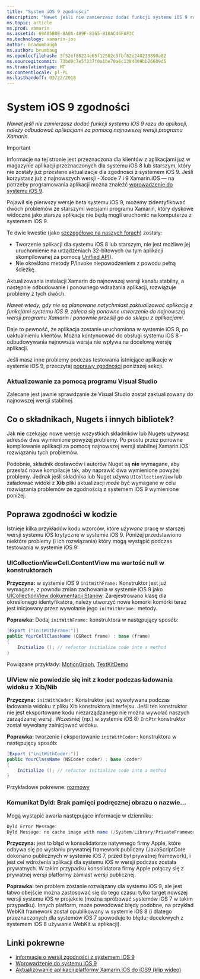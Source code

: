 ```yaml
---
title: "System iOS 9 zgodności"
description: "Nawet jeśli nie zamierzasz dodać funkcji systemu iOS 9 razu do aplikacji, należy odbudować aplikacjami za pomocą najnowszej wersji programu Xamarin."
ms.topic: article
ms.prod: xamarin
ms.assetid: 69A05B0E-8A0A-489F-8165-B10AC46FAF3C
ms.technology: xamarin-ios
author: bradumbaugh
ms.author: brumbaug
ms.openlocfilehash: 3f52ef88224e65f12502c9fbf82e240233890a82
ms.sourcegitcommit: 73bd0c7e5f237f0a1be70a6c1384309bb26609d5
ms.translationtype: MT
ms.contentlocale: pl-PL
ms.lasthandoff: 03/22/2018
---
```

# <a name="ios-9-compatibility"></a>System iOS 9 zgodności

_Nawet jeśli nie zamierzasz dodać funkcji systemu iOS 9 razu do aplikacji, należy odbudować aplikacjami za pomocą najnowszej wersji programu Xamarin._

> [!IMPORTANT]
> Informacje na tej stronie jest przeznaczona dla klientów z aplikacjami już w magazynie aplikacji przeznaczonych dla systemu iOS 8 lub starszym, który nie zostały już przesłane aktualizacje dla zgodności z systemem iOS 9. Jeśli korzystasz już z najnowszych wersji - Xcode 7 i 9 Xamarin.iOS — na potrzeby programowania aplikacji można znaleźć [wprowadzenie do systemu iOS 9](~/ios/platform/introduction-to-ios9/index.md).

Pojawił się pierwszy wersje beta systemu iOS 9, możemy zidentyfikować dwóch problemów ze starszymi wersjami programu Xamarin, który dyskowe widoczne jako starsze aplikacje nie będą mogli uruchomić na komputerze z systemem iOS 9.

Te dwie kwestie (jako [szczegółowe na naszych forach](http://forums.xamarin.com/discussion/comment/131529/#Comment_131529)) zostały:

- Tworzenie aplikacji dla systemu iOS 8 lub starszym, nie jest możliwe jej uruchomienie na urządzeniach 32-bitowych (w tym aplikacji skompilowanej za pomocą [Unified API](~/cross-platform/macios/unified/index.md)).
- Nie określono metody P/Invoke niepowodzeniem z powodu pełną ścieżkę.

Aktualizowania instalacji Xamarin do najnowszej wersji kanału stabilny, a następnie odbudowanie i ponownego wdrażania aplikacji, rozwiązuje problemy z tych dwóch.

_Nawet wtedy, gdy nie są planowane natychmiast zaktualizować aplikację z funkcjami systemu iOS 9, zaleca się ponowne utworzenie do najnowszej wersji programu Xamarin i ponownie prześlij go do sklepu z aplikacjami_.



Daje to pewność, że aplikacja zostanie uruchomiona w systemie iOS 9, po uaktualnieniu klientów.
Można kontynuować do obsługi systemu iOS 8 - odbudowywania najnowsza wersja nie wpływa na docelową wersję aplikacji.

Jeśli masz inne problemy podczas testowania istniejące aplikacje w systemie iOS 9, przeczytaj [poprawy zgodności](#compat) poniższej sekcji.


### <a name="updating-with-visual-studio"></a>Aktualizowanie za pomocą programu Visual Studio

Zalecane jest jawnie sprawdzanie że Visual Studio został zaktualizowany do najnowszej wersji stabilnej.

## <a name="what-about-components-nugets-and-other-libraries"></a>Co o składnikach, Nugets i innych bibliotek?

Jak **nie** czekając nowe wersje wszystkich składników lub Nugets używasz adresów dwa wymienione powyżej problemy.
Po prostu przez ponowne kompilowanie aplikacji za pomocą najnowszej wersji stabilnej Xamarin.iOS rozwiązaniu tych problemów.

Podobnie, składnik dostawców i autorów Nuget są **nie** wymagane, aby przesłać nowe kompilacje tak, aby naprawić dwa wymienione powyżej problemy. Jednak jeśli składnika lub Nuget używa `UICollectionView` lub załadować widoki z **Xib** pliki aktualizacji *może* być wymagane w celu rozwiązania problemów ze zgodnością z systemem iOS 9 wymienione poniżej.


<a name="compat" />

## <a name="improving-compatibility-in-your-code"></a>Poprawa zgodności w kodzie

Istnieje kilka przykładów kodu wzorców, które *używane* pracę w starszej wersji systemu iOS krytyczne w systemie iOS 9. Poniżej przedstawiono niektóre problemy (i ich rozwiązania) który mogą wystąpić podczas testowania w systemie iOS 9:

### <a name="uicollectionviewcellcontentview-is-null-in-constructors"></a>UICollectionViewCell.ContentView ma wartość null w konstruktorach

**Przyczyna:** w systemie iOS 9 `initWithFrame:` Konstruktor jest już wymagane, z powodu zmian zachowania w systemie iOS 9 jako [UICollectionView dokumentacji Stanów](https://developer.apple.com/library/ios/documentation/UIKit/Reference/UICollectionView_class/#//apple_ref/occ/instm/UICollectionView/dequeueReusableCellWithReuseIdentifier:forIndexPath). Zarejestrowano klasę dla określonego identyfikatora, należy utworzyć nowe komórki komórki teraz jest inicjowany przez wywołanie jego `initWithFrame:` metody.

**Poprawka:** Dodaj `initWithFrame:` konstruktora w następujący sposób:

```csharp
[Export ("initWithFrame:")]
public YourCellClassName (CGRect frame) : base (frame)
{
    Initialize (); // refactor initialize code into a method
}
```

Powiązane przykłady: [MotionGraph](https://github.com/xamarin/monotouch-samples/commit/3c1b7a4170c001e7290db9babb2b7a6dddeb8bcb), [TextKitDemo](https://github.com/xamarin/monotouch-samples/commit/23ea01b37326963b5ebf68bbcc1edd51c66a28d6)



### <a name="uiview-fails-to-init-with-coder-when-loading-a-view-from-a-xibnib"></a>UIView nie powiedzie się init z koder podczas ładowania widoku z Xib/Nib

**Przyczyna:** `initWithCoder:` Konstruktor jest wywoływana podczas ładowania widoku z pliku Xib konstruktora interfejsu. Jeśli ten konstruktor nie jest eksportowane kodu niezarządzanego nie można wywołać naszych zarządzanej wersji. Wcześniej (np.) w systemie iOS 8) `IntPtr` konstruktor został wywołany zainicjować widoku.

**Poprawka:** tworzenie i eksportowanie `initWithCoder:` konstruktora w następujący sposób:

```csharp
[Export ("initWithCoder:")]
public YourClassName (NSCoder coder) : base (coder)
{
    Initialize (); // refactor initialize code into a method
}
```

Przykładowe pokrewne: [rozmowy](https://github.com/xamarin/monotouch-samples/commit/7b81138d52e5f3f1aa3769fcb08f46122e9b6a88)


### <a name="dyld-message-no-cache-image-with-name"></a>Komunikat Dyld: Brak pamięci podręcznej obrazu o nazwie...

Mogą wystąpić awaria następujące informacje w dzienniku:

```csharp
Dyld Error Message:
Dyld Message: no cache image with name (/System/Library/PrivateFrameworks/JavaScriptCore.framework/JavaScriptCore)
```

**Przyczyna:** jest to błąd w konsolidatorze natywnego firmy Apple, które odbywa się po wysłaniu prywatnej framework publiczny (JavaScriptCore dokonano publicznych w systemie iOS 7, przed był prywatnej framework), i jest cel wdrożenia aplikacji dla systemu iOS w wersji podczas została prywatnych. W takim przypadku konsolidatora firmy Apple połączy się z prywatnej wersji platformy zamiast wersji publicznej.

**Poprawka:** ten problem zostanie rozwiązany dla systemu iOS 9, ale jest łatwo obejście można zastosować się do tego czasu: tylko target nowszej wersji systemu iOS w projekcie (można spróbować systemów iOS 7 w takim przypadku). Innych platform, może powodować błędy podobne, na przykład WebKit framework został opublikowany w systemie iOS 8 (i dlatego przeznaczonych dla systemów iOS 7 spowoduje to błędu; docelowych z systemem iOS 8 używanie WebKit w aplikacji).



## <a name="related-links"></a>Linki pokrewne

- [informacje o wersji zgodności z systemem iOS 9](https://releases.xamarin.com/ios-hotfix-for-ios-9-preview-xcode-6/)
- [Wprowadzenie do systemu iOS 9](~/ios/platform/introduction-to-ios9/index.md)
- [Aktualizowanie aplikacji platformy Xamarin.iOS do iOS9 (klip wideo)](https://university.xamarin.com/lightninglectures/Updating-your-XamariniOS-apps-to-iOS9)
